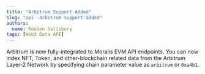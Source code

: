 ```yaml
---
title: "Arbitrum Support Added"
slug: "api-️-arbitrum-support-added"
authors:
  name: Reuben Salisbury
tags: [Web3 Data API]
---
```


Arbitrum is now fully-integrated to Moralis EVM API endpoints. You can now index NFT, Token, and other-blockchain related data from the Arbitrum Layer-2 Network by specifying chain parameter value as `arbitrum` or `0xa4b1`.

<!-- truncate -->
